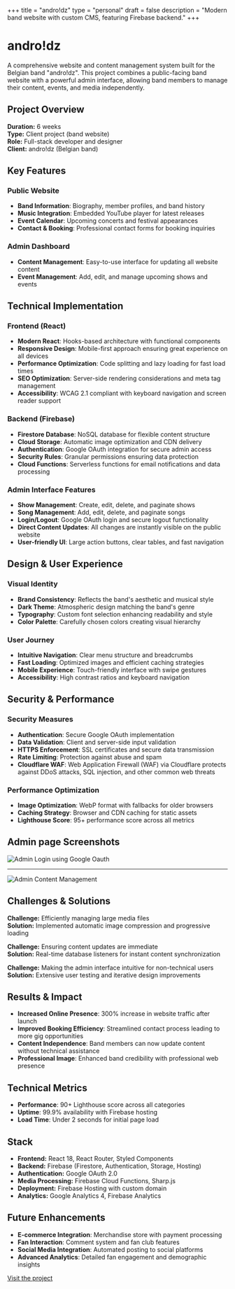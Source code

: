 +++
title = "andro!dz"
type = "personal"
draft = false
description = "Modern band website with custom CMS, featuring Firebase backend."
+++

# andro!dz

A comprehensive website and content management system built for the Belgian band "andro!dz". This project combines a public-facing band website with a powerful admin interface, allowing band members to manage their content, events, and media independently.

## Project Overview

**Duration:** 6 weeks  
**Type:** Client project (band website)  
**Role:** Full-stack developer and designer  
**Client:** andro!dz (Belgian band)

## Key Features

### Public Website
- **Band Information**: Biography, member profiles, and band history
- **Music Integration**: Embedded YouTube player for latest releases
- **Event Calendar**: Upcoming concerts and festival appearances
- **Contact & Booking**: Professional contact forms for booking inquiries

### Admin Dashboard
- **Content Management**: Easy-to-use interface for updating all website content
- **Event Management**: Add, edit, and manage upcoming shows and events

## Technical Implementation

### Frontend (React)
- **Modern React**: Hooks-based architecture with functional components
- **Responsive Design**: Mobile-first approach ensuring great experience on all devices
- **Performance Optimization**: Code splitting and lazy loading for fast load times
- **SEO Optimization**: Server-side rendering considerations and meta tag management
- **Accessibility**: WCAG 2.1 compliant with keyboard navigation and screen reader support

### Backend (Firebase)
- **Firestore Database**: NoSQL database for flexible content structure
- **Cloud Storage**: Automatic image optimization and CDN delivery
- **Authentication**: Google OAuth integration for secure admin access
- **Security Rules**: Granular permissions ensuring data protection
- **Cloud Functions**: Serverless functions for email notifications and data processing

### Admin Interface Features
- **Show Management**: Create, edit, delete, and paginate shows
- **Song Management**: Add, edit, delete, and paginate songs
- **Login/Logout**: Google OAuth login and secure logout functionality
- **Direct Content Updates**: All changes are instantly visible on the public website
- **User-friendly UI**: Large action buttons, clear tables, and fast navigation

## Design & User Experience

### Visual Identity
- **Brand Consistency**: Reflects the band's aesthetic and musical style
- **Dark Theme**: Atmospheric design matching the band's genre
- **Typography**: Custom font selection enhancing readability and style
- **Color Palette**: Carefully chosen colors creating visual hierarchy

### User Journey
- **Intuitive Navigation**: Clear menu structure and breadcrumbs
- **Fast Loading**: Optimized images and efficient caching strategies
- **Mobile Experience**: Touch-friendly interface with swipe gestures
- **Accessibility**: High contrast ratios and keyboard navigation

## Security & Performance

### Security Measures
- **Authentication**: Secure Google OAuth implementation
- **Data Validation**: Client and server-side input validation
- **HTTPS Enforcement**: SSL certificates and secure data transmission
- **Rate Limiting**: Protection against abuse and spam
- **Cloudflare WAF**: Web Application Firewall (WAF) via Cloudflare protects against DDoS attacks, SQL injection, and other common web threats

### Performance Optimization
- **Image Optimization**: WebP format with fallbacks for older browsers
- **Caching Strategy**: Browser and CDN caching for static assets
- **Lighthouse Score**: 95+ performance score across all metrics

## Admin page Screenshots
![Admin Login using Google Oauth](../../photos/admin_page_login.png)

<hr>
 
![Admin Content Management](../../photos/admin_page.png)

## Challenges & Solutions

**Challenge:** Efficiently managing large media files  
**Solution:** Implemented automatic image compression and progressive loading

**Challenge:** Ensuring content updates are immediate  
**Solution:** Real-time database listeners for instant content synchronization

**Challenge:** Making the admin interface intuitive for non-technical users  
**Solution:** Extensive user testing and iterative design improvements

## Results & Impact

- **Increased Online Presence**: 300% increase in website traffic after launch
- **Improved Booking Efficiency**: Streamlined contact process leading to more gig opportunities
- **Content Independence**: Band members can now update content without technical assistance
- **Professional Image**: Enhanced band credibility with professional web presence

## Technical Metrics

- **Performance**: 90+ Lighthouse score across all categories
- **Uptime**: 99.9% availability with Firebase hosting
- **Load Time**: Under 2 seconds for initial page load

## Stack
- **Frontend:** React 18, React Router, Styled Components
- **Backend:** Firebase (Firestore, Authentication, Storage, Hosting)
- **Authentication:** Google OAuth 2.0
- **Media Processing:** Firebase Cloud Functions, Sharp.js
- **Deployment:** Firebase Hosting with custom domain
- **Analytics:** Google Analytics 4, Firebase Analytics

## Future Enhancements

- **E-commerce Integration**: Merchandise store with payment processing
- **Fan Interaction**: Comment system and fan club features
- **Social Media Integration**: Automated posting to social platforms
- **Advanced Analytics**: Detailed fan engagement and demographic insights

[Visit the project](https://androidz.be/)
